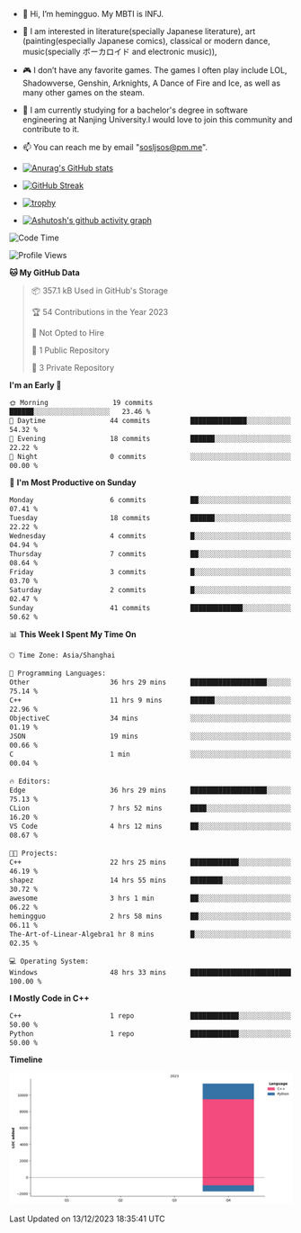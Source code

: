 - 👋 Hi, I’m hemingguo. My MBTI is INFJ.
- 🎨 I am interested in literature(specially Japanese literature), art (painting(especially Japanese comics), classical or modern dance, music(specially ボーカロイド and electronic music)),
- 🎮 I don’t have any favorite games. The games I often play include LOL, Shadowverse, Genshin, Arknights, A Dance of Fire and Ice, as well as many other games on the steam.
- 🌱 I am currently studying for a bachelor's degree in software engineering at Nanjing University.I would love to join this community and contribute to it.

- 📫 You can reach me by email "sosljsos@pm.me".


- [![Anurag's GitHub stats](https://github-readme-stats.vercel.app/api?username=hemingguo&show_icons=true&count_private=true&theme=aura&hide_border=true&icon_color=FF4500&text_color=76EE00)](https://github.com/anuraghazra/github-readme-stats)
  
- [![GitHub Streak](https://github-readme-streak-stats.herokuapp.com/?user=hemingguo&hide_border=true&theme=tokyonight)](https://git.io/streak-stats)
  
- [![trophy](https://github-profile-trophy.vercel.app/?username=hemingguo&theme=dracula)](https://github.com/ryo-ma/github-profile-trophy)
- [![Ashutosh's github activity graph](https://github-readme-activity-graph.vercel.app/graph?username=hemingguo&theme=tokyo-night&hide_border=true)](https://github.com/ashutosh00710/github-readme-activity-graph)
<!--START_SECTION:waka-->
![Code Time](http://img.shields.io/badge/Code%20Time-181%20hrs%2016%20mins-blue)

![Profile Views](http://img.shields.io/badge/Profile%20Views-276-blue)

**🐱 My GitHub Data** 

> 📦 357.1 kB Used in GitHub's Storage 
 > 
> 🏆 54 Contributions in the Year 2023
 > 
> 🚫 Not Opted to Hire
 > 
> 📜 1 Public Repository 
 > 
> 🔑 3 Private Repository 
 > 
**I'm an Early 🐤** 

```text
🌞 Morning                19 commits          ██████░░░░░░░░░░░░░░░░░░░   23.46 % 
🌆 Daytime                44 commits          ██████████████░░░░░░░░░░░   54.32 % 
🌃 Evening                18 commits          ██████░░░░░░░░░░░░░░░░░░░   22.22 % 
🌙 Night                  0 commits           ░░░░░░░░░░░░░░░░░░░░░░░░░   00.00 % 
```
📅 **I'm Most Productive on Sunday** 

```text
Monday                   6 commits           ██░░░░░░░░░░░░░░░░░░░░░░░   07.41 % 
Tuesday                  18 commits          ██████░░░░░░░░░░░░░░░░░░░   22.22 % 
Wednesday                4 commits           █░░░░░░░░░░░░░░░░░░░░░░░░   04.94 % 
Thursday                 7 commits           ██░░░░░░░░░░░░░░░░░░░░░░░   08.64 % 
Friday                   3 commits           █░░░░░░░░░░░░░░░░░░░░░░░░   03.70 % 
Saturday                 2 commits           █░░░░░░░░░░░░░░░░░░░░░░░░   02.47 % 
Sunday                   41 commits          █████████████░░░░░░░░░░░░   50.62 % 
```


📊 **This Week I Spent My Time On** 

```text
🕑︎ Time Zone: Asia/Shanghai

💬 Programming Languages: 
Other                    36 hrs 29 mins      ███████████████████░░░░░░   75.14 % 
C++                      11 hrs 9 mins       ██████░░░░░░░░░░░░░░░░░░░   22.96 % 
ObjectiveC               34 mins             ░░░░░░░░░░░░░░░░░░░░░░░░░   01.19 % 
JSON                     19 mins             ░░░░░░░░░░░░░░░░░░░░░░░░░   00.66 % 
C                        1 min               ░░░░░░░░░░░░░░░░░░░░░░░░░   00.04 % 

🔥 Editors: 
Edge                     36 hrs 29 mins      ███████████████████░░░░░░   75.13 % 
CLion                    7 hrs 52 mins       ████░░░░░░░░░░░░░░░░░░░░░   16.20 % 
VS Code                  4 hrs 12 mins       ██░░░░░░░░░░░░░░░░░░░░░░░   08.67 % 

🐱‍💻 Projects: 
C++                      22 hrs 25 mins      ████████████░░░░░░░░░░░░░   46.19 % 
shapez                   14 hrs 55 mins      ████████░░░░░░░░░░░░░░░░░   30.72 % 
awesome                  3 hrs 1 min         ██░░░░░░░░░░░░░░░░░░░░░░░   06.22 % 
hemingguo                2 hrs 58 mins       ██░░░░░░░░░░░░░░░░░░░░░░░   06.11 % 
The-Art-of-Linear-Algebra1 hr 8 mins         █░░░░░░░░░░░░░░░░░░░░░░░░   02.35 % 

💻 Operating System: 
Windows                  48 hrs 33 mins      █████████████████████████   100.00 % 
```

**I Mostly Code in C++** 

```text
C++                      1 repo              ████████████░░░░░░░░░░░░░   50.00 % 
Python                   1 repo              ████████████░░░░░░░░░░░░░   50.00 % 
```



**Timeline**

![Lines of Code chart](https://raw.githubusercontent.com/hemingguo/hemingguo/main/assets/bar_graph.png)


 Last Updated on 13/12/2023 18:35:41 UTC
<!--END_SECTION:waka-->
<!---
hemingguo/hemingguo is a ✨ special ✨ repository because its `README.md` (this file) appears on your GitHub profile.
You can click the Preview link to take a look at your changes.
--->
